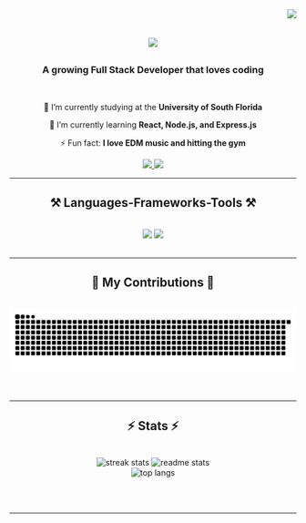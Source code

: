 <img align="right" src="https://visitor-badge.laobi.icu/badge?page_id=lenguyenduyphuc.lenguyenduyphuc" />

<h1 align="center">
    <img src="https://readme-typing-svg.herokuapp.com/?font=Righteous&size=35&center=true&vCenter=true&width=500&height=70&duration=4000&lines=Welcome+to+my+GitHub+:)+👋;+I'm+Nguyen+Duy+Phuc+Le!;" />
</h1>

<h3 align="center">A growing Full Stack Developer that loves coding</h3>

<br/>

<div align="center">
 
 🔭 I’m currently studying at the **University of South Florida**
 
 🌱 I’m currently learning **React, Node.js, and Express.js**

⚡ Fun fact: **I love EDM music and hitting the gym**

</div>
 
<div align="center"> 
  <a href="mailto:duyphuclenguyen@gmail.com">
    <img src="https://img.shields.io/badge/Gmail-333333?style=for-the-badge&logo=gmail&logoColor=red" />
  </a>
  <a href="https://www.linkedin.com/in/duyphuclenguyen/" target="_blank">
    <img src="https://img.shields.io/badge/LinkedIn-0077B5?style=for-the-badge&logo=linkedin&logoColor=white" target="_blank" />
  </a>
</div>

<hr/>

<h2 align="center">⚒️ Languages-Frameworks-Tools ⚒️</h2>
<br/>
<div align="center">
    <img src="https://skillicons.dev/icons?i=python,javascript,c,cpp" />
    <img src="https://skillicons.dev/icons?i=react,html,css,vscode,github,git,notion,nodejs,express,mongodb" /><br>
</div>

<br/>
<hr/>

<div align="center">
  <h2>🐍 My Contributions 🐍</h2>
  <br>
  <picture>
    <source media="(prefers-color-scheme: dark)" srcset="https://raw.githubusercontent.com/lenguyenduyphuc/lenguyenduyphuc/output/github-contribution-grid-snake-dark.svg" />
    <source media="(prefers-color-scheme: light)" srcset="https://raw.githubusercontent.com/lenguyenduyphuc/lenguyenduyphuc/output/github-contribution-grid-snake.svg" />
    <img alt="github-snake" src="https://raw.githubusercontent.com/lenguyenduyphuc/lenguyenduyphuc/output/github-contribution-grid-snake.svg" />
  </picture>
  <br/><br/><br/>
</div>

<hr/>

<h2 align="center">⚡ Stats ⚡</h2>
<br>
<div align="center">
  <img width=390 src="https://streak-stats.demolab.com/?user=lenguyenduyphuc&count_private=true&theme=react&border_radius=10" alt="streak stats"/>
  <img width=390 src="https://github-readme-stats.vercel.app/api?username=lenguyenduyphuc&count_private=true&show_icons=true&theme=react&rank_icon=github&border_radius=10" alt="readme stats" />
  <br/>
  <img width=325 align="center" src="https://github-readme-stats.vercel.app/api/top-langs/?username=lenguyenduyphuc&langs_count=8&layout=compact&theme=react&border_radius=10&size_weight=0.5&count_weight=0.5&exclude_repo=github-readme-stats" alt="top langs" />
</div>

<br/><br/>

<hr/>

<br/>


<br/>
